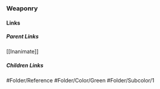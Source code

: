 ### Weaponry
#### Links
##### Parent Links
[[Inanimate]]
##### Children Links
#Folder/Reference
#Folder/Color/Green
#Folder/Subcolor/1
